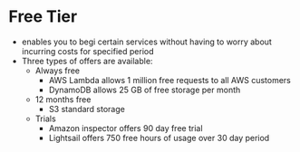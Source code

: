 # Free Tier

- enables you to begi certain services without having to worry about incurring costs for specified period
- Three types of offers are available:
  - Always free
    - AWS Lambda allows 1 million free requests to all AWS customers
    - DynamoDB allows 25 GB of free storage per month
  - 12 months free
    - S3 standard storage
  - Trials
    - Amazon inspector offers 90 day free trial
    - Lightsail offers 750 free hours of usage over 30 day period

